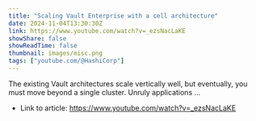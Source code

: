 ```yaml
---
title: "Scaling Vault Enterprise with a cell architecture"
date: 2024-11-04T13:30:30Z
link: https://www.youtube.com/watch?v=_ezsNacLaKE
showShare: false
showReadTime: false
thumbnail: images/misc.png
tags: ["youtube.com/@HashiCorp"]
---
```

The existing Vault architectures scale vertically well, but eventually, you must move beyond a single cluster. Unruly applications ...

- Link to article: https://www.youtube.com/watch?v=_ezsNacLaKE